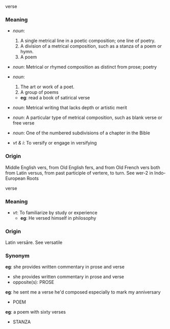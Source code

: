 verse
### Meaning
+ _noun_:
   1. A single metrical line in a poetic composition; one line of poetry.
   2. A division of a metrical composition, such as a stanza of a poem or hymn.
   3. A poem
+ _noun_: Metrical or rhymed composition as distinct from prose; poetry
+ _noun_:
   1. The art or work of a poet.
   2. A group of poems
    + __eg__: read a book of satirical verse
+ _noun_: Metrical writing that lacks depth or artistic merit
+ _noun_: A particular type of metrical composition, such as blank verse or free verse
+ _noun_: One of the numbered subdivisions of a chapter in the Bible

+ _vt & i_: To versify or engage in versifying

### Origin

Middle English vers, from Old English fers, and from Old French vers both from Latin versus, from past participle of vertere, to turn. See wer-2 in Indo-European Roots

verse
### Meaning
+ _vt_: To familiarize by study or experience
    + __eg__: He versed himself in philosophy

### Origin

Latin versāre. See versatile

### Synonym

__eg__: she provides written commentary in prose and verse

+ she provides written commentary in prose and verse
+ opposite(s): PROSE

__eg__: he sent me a verse he'd composed especially to mark my anniversary

+ POEM

__eg__: a poem with sixty verses

+ STANZA


